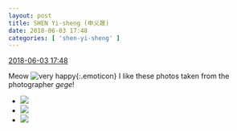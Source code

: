 ```yaml
---
layout: post
title: SHEN Yi-sheng (申义晟)
date: 2018-06-03 17:48
categories: [ 'shen-yi-sheng' ]
---
```


<div class="weibo-info">
  <a href="https://weibo.com/6507103706/GjFDYrI8q">2018-06-03 17:48</a>
</div>

Meow ![very happy](https://img.t.sinajs.cn/t4/appstyle/expression/ext/normal/1e/2018new_taikaixin_org.png){:.emoticon} I like these photos taken from the photographer *gege*!

<!-- more -->

<ul class="weibo-pic-list-1">
  <li class="weibo-pic">
    <a href="http://wx2.sinaimg.cn/mw690/0076n8VAgy1fry46biww8j32kw3vakjq.jpg"><img src="http://wx2.sinaimg.cn/thumb150/0076n8VAgy1fry46biww8j32kw3vakjq.jpg"/></a>
  </li>
  <li class="weibo-pic">
    <a href="http://wx2.sinaimg.cn/mw690/0076n8VAgy1fry4jw2z3dj30qo14xjxs.jpg"><img src="http://wx2.sinaimg.cn/thumb150/0076n8VAgy1fry4jw2z3dj30qo14xjxs.jpg"/></a>
  </li>
  <li class="weibo-pic">
    <a href="http://wx4.sinaimg.cn/mw690/0076n8VAgy1fry4wgphdij32kw3vcu11.jpg"><img src="http://wx4.sinaimg.cn/thumb150/0076n8VAgy1fry4wgphdij32kw3vcu11.jpg"/></a>
  </li>
</ul>
